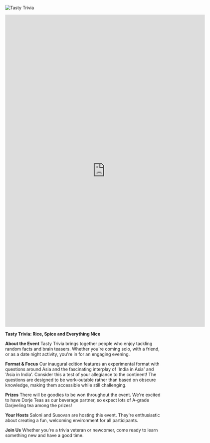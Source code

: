 ![Tasty Trivia](https://drive.google.com/file/d/16PjmOYoW56hN6WnbvdAeVVZGwzHyMjZs/view?usp=sharing)

<iframe src="https://docs.google.com/forms/d/e/1FAIpQLScCGh83OGKU7XIsavNg0O9edc4poL1xHtCeX9PdT_7IP27lUA/viewform?embedded=true" width="640" height="1000" frameborder="0" marginheight="0" marginwidth="0">Loading…</iframe>


**Tasty Trivia: Rice, Spice and Everything Nice**

**About the Event** Tasty Trivia brings together people who enjoy tackling random facts and brain teasers. Whether you're coming solo, with a friend, or as a date night activity, you're in for an engaging evening.

**Format & Focus** Our inaugural edition features an experimental format with questions around Asia and the fascinating interplay of 'India in Asia' and 'Asia in India'. Consider this a test of your allegiance to the continent! The questions are designed to be work-outable rather than based on obscure knowledge, making them accessible while still challenging.

**Prizes** There will be goodies to be won throughout the event. We're excited to have Dorje Teas as our beverage partner, so expect lots of A-grade Darjeeling tea among the prizes!

**Your Hosts** Saloni and Susovan are hosting this event. They're enthusiastic about creating a fun, welcoming environment for all participants.

**Join Us** Whether you're a trivia veteran or newcomer, come ready to learn something new and have a good time.